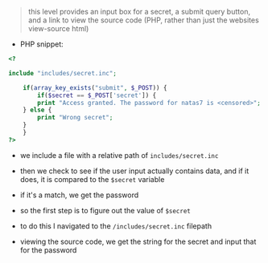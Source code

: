 > this level provides an input box for a secret, a submit query button, and a link to view the source code (PHP, rather than just the websites view-source html)
- PHP snippet:
```php
<?

include "includes/secret.inc";

    if(array_key_exists("submit", $_POST)) {
        if($secret == $_POST['secret']) {
        print "Access granted. The password for natas7 is <censored>";
    } else {
        print "Wrong secret";
    }
    }
?>
```
- we include a file with a relative path of `includes/secret.inc`
- then we check to see if the user input actually contains data, and if it does, it is compared to the `$secret` variable
- if it's a match, we get the password

- so the first step is to figure out the value of `$secret`
- to do this I navigated to the `/includes/secret.inc` filepath
- viewing the source code, we get the string for the secret and input that for the password
